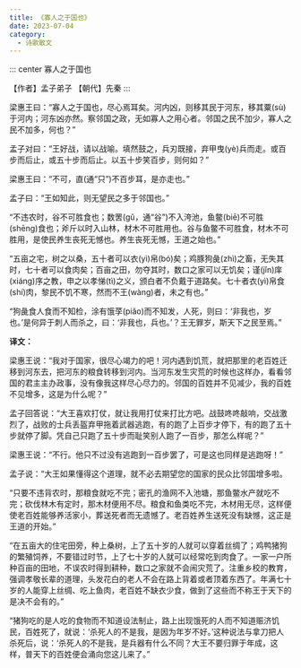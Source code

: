 ```yaml
---
title: 《寡人之于国也》
date: 2023-07-04
category:
  - 诗歌散文
---
```


<!-- more -->


::: center
寡人之于国也

【作者】孟子弟子     【朝代】先秦
:::


梁惠王曰：“寡人之于国也，尽心焉耳矣。河内凶，则移其民于河东，移其粟(sù)于河内；河东凶亦然。察邻国之政，无如寡人之用心者。邻国之民不加少，寡人之民不加多，何也？”

孟子对曰：“王好战，请以战喻。填然鼓之，兵刃既接，弃甲曳(yè)兵而走。或百步而后止，或五十步而后止。以五十步笑百步，则何如？”

梁惠王曰：“不可，直(通“只”)不百步耳，是亦走也。”

孟子曰：“王如知此，则无望民之多于邻国也。”

“不违农时，谷不可胜食也；数罟(gǔ，通“谷”)不入洿池，鱼鳖(biē)不可胜(shēng)食也；斧斤以时入山林，材木不可胜用也。谷与鱼鳖不可胜食，材木不可胜用，是使民养生丧死无憾也。养生丧死无憾，王道之始也。”

“五亩之宅，树之以桑，五十者可以衣(yì)帛(bó)矣；鸡豚狗彘(zhì)之畜，无失其时，七十者可以食肉矣；百亩之田，勿夺其时，数口之家可以无饥矣；谨(jǐn)庠(xiáng)序之教，申之以孝悌(tì)之义，颁白者不负戴于道路矣。七十者衣(yì)帛食(shí)肉，黎民不饥不寒，然而不王(wàng)者，未之有也。”

“狗彘食人食而不知检，涂有饿莩(piǎo)而不知发，人死，则曰：‘非我也，岁也。’是何异于刺人而杀之，曰：‘非我也，兵也。’？王无罪岁，斯天下之民至焉。”


**译文：**

梁惠王说：“我对于国家，很尽心竭力的吧！河内遇到饥荒，就把那里的老百姓迁移到河东去，把河东的粮食转移到河内。当河东发生灾荒的时候也这样办，看看邻国的君主主办政事，没有像我这样尽心尽力的。邻国的百姓并不见减少，我的百姓不见增多，这是为什么呢？”

孟子回答说：“大王喜欢打仗，就让我用打仗来打比方吧。战鼓咚咚敲响，交战激烈了，战败的士兵丢盔弃甲拖着武器逃跑，有的跑了上百步才停下，有的跑了五十步就停了脚。凭自己只跑了五十步而耻笑别人跑了一百步，那怎么样呢？”

梁惠王说：“不行。他只不过没有逃跑到一百步罢了，可是这也同样是逃跑呀！”

孟子说：“大王如果懂得这个道理，就不必去期望您的国家的民众比邻国增多啦。

“只要不违背农时，那粮食就吃不完；密孔的渔网不入池塘，那鱼鳖水产就吃不完；砍伐林木有定时，那木材便用不尽。粮食和鱼类吃不完，木材用无尽，这样便使老百姓能够养活家小，葬送死者而无遗憾了。老百姓养生送死没有缺憾，这正是王道的开始。”

“在五亩大的住宅田旁，种上桑树，上了五十岁的人就可以穿着丝绸了；鸡鸭猪狗的繁殖饲养，不要错过时节，上了七十岁的人就可以经常吃到肉食了。一家一户所种百亩的田地，不误农时得到耕种，数口之家就不会闹灾荒了。注重乡校的教育，强调孝敬长辈的道理，头发花白的老人不会在路上背着或者顶着东西了。年满七十岁的人能穿上丝绸、吃上鱼肉，老百姓不缺衣少食，做到了这些而不称王于天下的是决不会有的。”

“猪狗吃的是人吃的食物而不知道设法制止，路上出现饿死的人而不知道赈济饥民，百姓死了，就说：‘杀死人的不是我，是因为年岁不好。’这种说法与拿刀把人杀死后，说：‘杀死人的不是我，是兵器有什么不同？大王不要归罪于年成，这样，普天下的百姓便会涌向您这儿来了。”